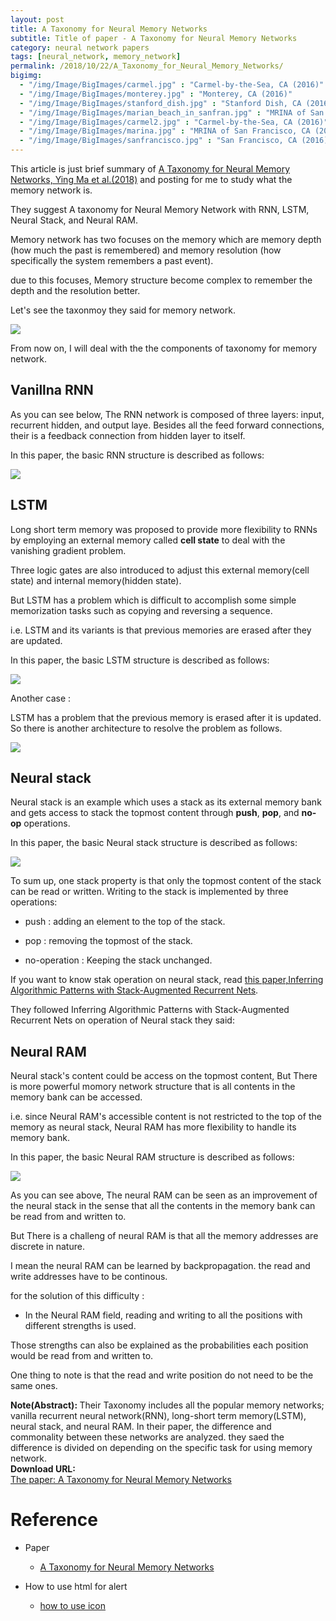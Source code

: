 ```yaml
---
layout: post
title: A Taxonomy for Neural Memory Networks
subtitle: Title of paper - A Taxonomy for Neural Memory Networks
category: neural network papers
tags: [neural_network, memory_network]
permalink: /2018/10/22/A_Taxonomy_for_Neural_Memory_Networks/
bigimg: 
  - "/img/Image/BigImages/carmel.jpg" : "Carmel-by-the-Sea, CA (2016)"
  - "/img/Image/BigImages/monterey.jpg" : "Monterey, CA (2016)"
  - "/img/Image/BigImages/stanford_dish.jpg" : "Stanford Dish, CA (2016)"
  - "/img/Image/BigImages/marian_beach_in_sanfran.jpg" : "MRINA of San Francisco, CA (2016)"
  - "/img/Image/BigImages/carmel2.jpg" : "Carmel-by-the-Sea, CA (2016)"
  - "/img/Image/BigImages/marina.jpg" : "MRINA of San Francisco, CA (2016)"
  - "/img/Image/BigImages/sanfrancisco.jpg" : "San Francisco, CA (2016)"
---
```


This article is just brief summary of [A Taxonomy for Neural Memory Networks, Ying Ma et al.(2018)](https://arxiv.org/pdf/1805.00327v1.pdf) and posting for me to study what the memory network is. 

They suggest A taxonomy for Neural Memory Network with RNN, LSTM, Neural Stack, and Neural RAM.

Memory network has two focuses on the memory which are memory  depth  (how  much  the  past is remembered) and memory resolution (how specifically the system remembers a past event).

due to this focuses, Memory structure become complex to remember the depth and the resolution better.

Let's see the taxonmoy they said for memory network. 

![](/img/Image/NaturalLanguageProcessing/NLPLabs/Paper_Investigation/Neural_Network/2018-10-22-A_Taxonomy_for_Neural_Memory_Networks/A_Taxonomy_for_Neural_Memory_Network_Taxonomy.png)

From now on, I will deal with the the components of taxonomy for memory network. 

## Vanillna RNN

As you can see below, The RNN network is composed of three layers: input, recurrent hidden, and output laye. Besides all the feed forward connections, their is a feedback connection from hidden layer to itself.

In this paper, the basic RNN structure is described as follows:

![](/img/Image/NaturalLanguageProcessing/NLPLabs/Paper_Investigation/Neural_Network/2018-10-22-A_Taxonomy_for_Neural_Memory_Networks/A_Taxonomy_for_Neural_Memory_Network_RNN.png)


## LSTM 

Long short term memory was proposed to provide more flexibility to RNNs by employing an external memory called **cell state** to deal with the vanishing gradient problem.

Three logic gates are also introduced to adjust this external memory(cell state) and internal memory(hidden state).

But LSTM has a problem which is difficult to accomplish some simple memorization tasks such as copying and reversing a sequence. 

i.e. LSTM and its variants is that previous memories are erased after they are updated.

In this paper, the basic LSTM structure is described as follows:

![](/img/Image/NaturalLanguageProcessing/NLPLabs/Paper_Investigation/Neural_Network/2018-10-22-A_Taxonomy_for_Neural_Memory_Networks/A_Taxonomy_for_Neural_Memory_Network_LSTM.png)


Another case : 

LSTM has a problem that the previous memory is erased after it is updated. So there is another architecture to resolve the problem as follows.

![](/img/Image/NaturalLanguageProcessing/NLPLabs/Paper_Investigation/Neural_Network/2018-10-22-A_Taxonomy_for_Neural_Memory_Networks/A_Taxonomy_for_Neural_Memory_Network_with_LTSM_parallel_memory_slot.png)

## Neural stack 

Neural stack is an example which uses a stack as its external memory bank and gets access to stack the topmost content through **push**, **pop**, and **no-op** operations.

In this paper, the basic Neural stack structure is described as follows:

![](/img/Image/NaturalLanguageProcessing/NLPLabs/Paper_Investigation/Neural_Network/2018-10-22-A_Taxonomy_for_Neural_Memory_Networks/A_Taxonomy_for_Neural_Memory_Network_Neural_stack.png)

To sum up, one stack property is that only the topmost content of the stack can be read or written. Writing to the stack is implemented by three operations:

 - push : adding an element to the top of the stack.
 
 - pop : removing the topmost of the stack.
 
 - no-operation : Keeping the stack unchanged. 

If you want to know stak operation on neural stack, read [this paper,Inferring Algorithmic Patterns with Stack-Augmented Recurrent Nets](https://arxiv.org/abs/1503.01007).

They followed Inferring Algorithmic Patterns with Stack-Augmented Recurrent Nets on operation of Neural stack they said:

## Neural RAM

Neural stack's content could be access on the topmost content, But There is more powerful momory network structure that is all contents in the memory bank can be accessed.

i.e. since Neural RAM's accessible content is not restricted to the top of the memory as neural stack, Neural RAM has more flexibility to handle its memory bank.


In this paper, the basic Neural RAM structure is described as follows:

![](/img/Image/NaturalLanguageProcessing/NLPLabs/Paper_Investigation/Neural_Network/2018-10-22-A_Taxonomy_for_Neural_Memory_Networks/A_Taxonomy_for_Neural_Memory_Network_Neural_RAM.png)

As you can see above, The neural RAM  can be seen as an improvement of the neural stack in the sense that all the contents in the memory bank can be read from and written to.

But There is a challeng of neural RAM is that all the memory addresses are discrete in nature. 

I mean the neural RAM can be learned by backpropagation. the read and write addresses have to be continous. 

for the solution of this difficulty :

 - In the Neural RAM field, reading and writing to all the positions with different strengths is used.
 
Those strengths can also be explained as the probabilities each position would be read from and written to.

One thing to note is that the read and write position do not need to be the same ones.

<div class="alert alert-info" role="alert"><i class="fa fa-info-circle"></i> <b>Note(Abstract): </b>
Their Taxonomy includes all the popular memory networks; vanilla recurrent neural network(RNN), long-short term memory(LSTM), neural stack, and neural RAM. In their paper, the difference and commonality between these networks are analyzed. they saed the difference is divided on depending on the specific task for using memory network.
</div>
  
  
<div class="alert alert-success" role="alert"><i class="fa fa-paperclip fa-lg"></i> <b>Download URL: </b><br>
  <a href="https://arxiv.org/abs/1805.00327">The paper: A Taxonomy for Neural Memory Networks</a>
</div>

# Reference 

- Paper 
  - [A Taxonomy for Neural Memory Networks](https://arxiv.org/abs/1805.00327)
 
- How to use html for alert
  - [how to use icon](http://idratherbewriting.com/documentation-theme-jekyll/mydoc_icons.html)
 


































